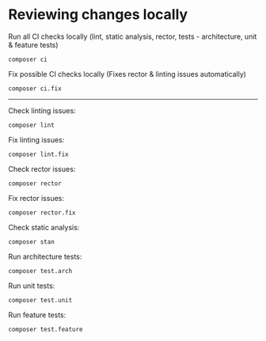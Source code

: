 # Reviewing changes locally

Run all CI checks locally (lint, static analysis, rector, tests - architecture, unit & feature tests)
```
composer ci
```

Fix possible CI checks locally (Fixes rector & linting issues automatically)
```
composer ci.fix
```

---

Check linting issues:
```
composer lint
```

Fix linting issues:
```
composer lint.fix
```

Check rector issues:
```
composer rector
```

Fix rector issues:
```
composer rector.fix
```

Check static analysis:
```
composer stan
```

Run architecture tests:
```
composer test.arch
```

Run unit tests:
```
composer test.unit
```

Run feature tests:
```
composer test.feature
```
